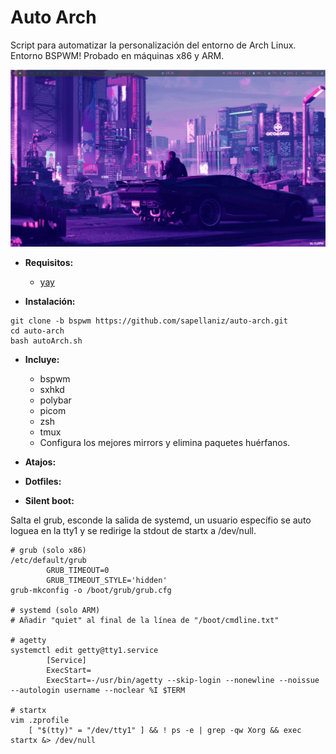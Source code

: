 # Auto Arch

Script para automatizar la personalización del entorno de Arch Linux. Entorno BSPWM! Probado en máquinas x86 y ARM.

![img](bspwm.png)

- **Requisitos:**
    - [yay](https://aur.archlinux.org/packages/yay/)

- **Instalación:**
```
git clone -b bspwm https://github.com/sapellaniz/auto-arch.git
cd auto-arch
bash autoArch.sh
```
- **Incluye:**
    - bspwm
    - sxhkd
    - polybar
    - picom
    - zsh
    - tmux
    - Configura los mejores mirrors y elimina paquetes huérfanos.

- **Atajos:**

- **Dotfiles:**

- **Silent boot:**

Salta el grub, esconde la salida de systemd, un usuario específio se auto loguea en la tty1 y se redirige la stdout de startx a /dev/null.
```
# grub (solo x86)
/etc/default/grub
        GRUB_TIMEOUT=0
        GRUB_TIMEOUT_STYLE='hidden'
grub-mkconfig -o /boot/grub/grub.cfg

# systemd (solo ARM)
# Añadir "quiet" al final de la línea de "/boot/cmdline.txt"

# agetty
systemctl edit getty@tty1.service
        [Service]
        ExecStart=
        ExecStart=-/usr/bin/agetty --skip-login --nonewline --noissue --autologin username --noclear %I $TERM

# startx
vim .zprofile
    [ "$(tty)" = "/dev/tty1" ] && ! ps -e | grep -qw Xorg && exec startx &> /dev/null
```

